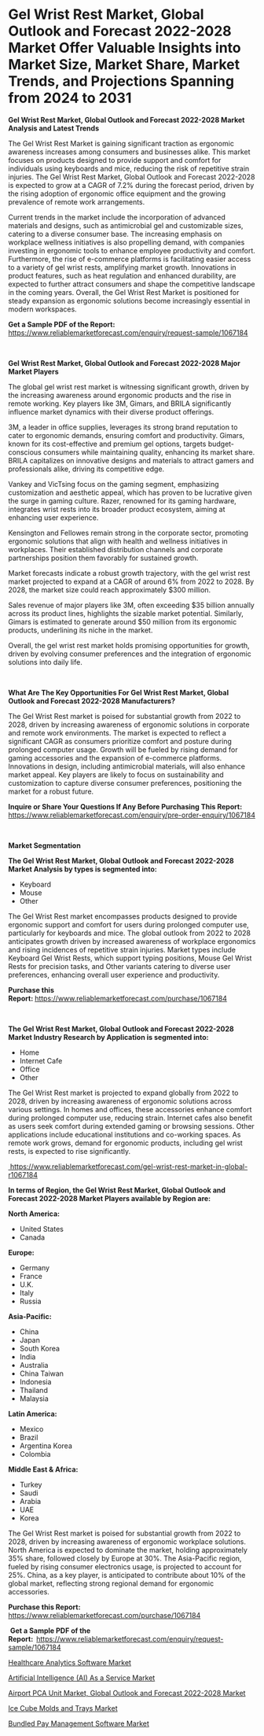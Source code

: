 <p><h1>Gel Wrist Rest Market, Global Outlook and Forecast 2022-2028 Market Offer Valuable Insights into Market Size, Market Share, Market Trends, and Projections Spanning from 2024 to 2031</h1></p><p><strong>Gel Wrist Rest Market, Global Outlook and Forecast 2022-2028 Market Analysis and Latest Trends</strong></p>
<p><p>The Gel Wrist Rest Market is gaining significant traction as ergonomic awareness increases among consumers and businesses alike. This market focuses on products designed to provide support and comfort for individuals using keyboards and mice, reducing the risk of repetitive strain injuries. The Gel Wrist Rest Market, Global Outlook and Forecast 2022-2028 is expected to grow at a CAGR of 7.2% during the forecast period, driven by the rising adoption of ergonomic office equipment and the growing prevalence of remote work arrangements. </p><p>Current trends in the market include the incorporation of advanced materials and designs, such as antimicrobial gel and customizable sizes, catering to a diverse consumer base. The increasing emphasis on workplace wellness initiatives is also propelling demand, with companies investing in ergonomic tools to enhance employee productivity and comfort. Furthermore, the rise of e-commerce platforms is facilitating easier access to a variety of gel wrist rests, amplifying market growth. Innovations in product features, such as heat regulation and enhanced durability, are expected to further attract consumers and shape the competitive landscape in the coming years. Overall, the Gel Wrist Rest Market is positioned for steady expansion as ergonomic solutions become increasingly essential in modern workspaces.</p></p>
<p><strong>Get a Sample PDF of the Report:&nbsp;</strong> <a href="https://www.reliablemarketforecast.com/enquiry/request-sample/1067184?utm_campaign=1110&utm_medium=2&utm_source=Github&utm_content=ia&utm_term=04122024&utm_id=gel-wrist-rest-market-global-outlook-and-forecast-2022-2028">https://www.reliablemarketforecast.com/enquiry/request-sample/1067184</a></p>
<p>&nbsp;</p>
<p><strong>Gel Wrist Rest Market, Global Outlook and Forecast 2022-2028 Major Market Players</strong></p>
<p><p>The global gel wrist rest market is witnessing significant growth, driven by the increasing awareness around ergonomic products and the rise in remote working. Key players like 3M, Gimars, and BRILA significantly influence market dynamics with their diverse product offerings.</p><p>3M, a leader in office supplies, leverages its strong brand reputation to cater to ergonomic demands, ensuring comfort and productivity. Gimars, known for its cost-effective and premium gel options, targets budget-conscious consumers while maintaining quality, enhancing its market share. BRILA capitalizes on innovative designs and materials to attract gamers and professionals alike, driving its competitive edge.</p><p>Vankey and VicTsing focus on the gaming segment, emphasizing customization and aesthetic appeal, which has proven to be lucrative given the surge in gaming culture. Razer, renowned for its gaming hardware, integrates wrist rests into its broader product ecosystem, aiming at enhancing user experience.</p><p>Kensington and Fellowes remain strong in the corporate sector, promoting ergonomic solutions that align with health and wellness initiatives in workplaces. Their established distribution channels and corporate partnerships position them favorably for sustained growth.</p><p>Market forecasts indicate a robust growth trajectory, with the gel wrist rest market projected to expand at a CAGR of around 6% from 2022 to 2028. By 2028, the market size could reach approximately $300 million.</p><p>Sales revenue of major players like 3M, often exceeding $35 billion annually across its product lines, highlights the sizable market potential. Similarly, Gimars is estimated to generate around $50 million from its ergonomic products, underlining its niche in the market.</p><p>Overall, the gel wrist rest market holds promising opportunities for growth, driven by evolving consumer preferences and the integration of ergonomic solutions into daily life.</p></p>
<p>&nbsp;</p>
<p><strong>What Are The Key Opportunities For Gel Wrist Rest Market, Global Outlook and Forecast 2022-2028 Manufacturers?</strong></p>
<p><p>The Gel Wrist Rest market is poised for substantial growth from 2022 to 2028, driven by increasing awareness of ergonomic solutions in corporate and remote work environments. The market is expected to reflect a significant CAGR as consumers prioritize comfort and posture during prolonged computer usage. Growth will be fueled by rising demand for gaming accessories and the expansion of e-commerce platforms. Innovations in design, including antimicrobial materials, will also enhance market appeal. Key players are likely to focus on sustainability and customization to capture diverse consumer preferences, positioning the market for a robust future.</p></p>
<p><strong>Inquire or Share Your Questions If Any Before Purchasing This Report:</strong> <a href="https://www.reliablemarketforecast.com/enquiry/pre-order-enquiry/1067184?utm_campaign=1110&utm_medium=2&utm_source=Github&utm_content=ia&utm_term=04122024&utm_id=gel-wrist-rest-market-global-outlook-and-forecast-2022-2028">https://www.reliablemarketforecast.com/enquiry/pre-order-enquiry/1067184</a></p>
<p>&nbsp;</p>
<p><strong>Market Segmentation</strong></p>
<p><strong>The Gel Wrist Rest Market, Global Outlook and Forecast 2022-2028 Market Analysis by types is segmented into:</strong></p>
<p><ul><li>Keyboard</li><li>Mouse</li><li>Other</li></ul></p>
<p><p>The Gel Wrist Rest market encompasses products designed to provide ergonomic support and comfort for users during prolonged computer use, particularly for keyboards and mice. The global outlook from 2022 to 2028 anticipates growth driven by increased awareness of workplace ergonomics and rising incidences of repetitive strain injuries. Market types include Keyboard Gel Wrist Rests, which support typing positions, Mouse Gel Wrist Rests for precision tasks, and Other variants catering to diverse user preferences, enhancing overall user experience and productivity.</p></p>
<p><strong>Purchase this Report:&nbsp;</strong><a href="https://www.reliablemarketforecast.com/purchase/1067184?utm_campaign=1110&utm_medium=2&utm_source=Github&utm_content=ia&utm_term=04122024&utm_id=gel-wrist-rest-market-global-outlook-and-forecast-2022-2028">https://www.reliablemarketforecast.com/purchase/1067184</a></p>
<p>&nbsp;</p>
<p><strong>The Gel Wrist Rest Market, Global Outlook and Forecast 2022-2028 Market Industry Research by Application is segmented into:</strong></p>
<p><ul><li>Home</li><li>Internet Cafe</li><li>Office</li><li>Other</li></ul></p>
<p><p>The Gel Wrist Rest market is projected to expand globally from 2022 to 2028, driven by increasing awareness of ergonomic solutions across various settings. In homes and offices, these accessories enhance comfort during prolonged computer use, reducing strain. Internet cafes also benefit as users seek comfort during extended gaming or browsing sessions. Other applications include educational institutions and co-working spaces. As remote work grows, demand for ergonomic products, including gel wrist rests, is expected to rise significantly.</p></p>
<p><a href="https://www.reliablemarketforecast.com/gel-wrist-rest-market-in-global-r1067184?utm_campaign=1110&utm_medium=2&utm_source=Github&utm_content=ia&utm_term=04122024&utm_id=gel-wrist-rest-market-global-outlook-and-forecast-2022-2028">&nbsp;https://www.reliablemarketforecast.com/gel-wrist-rest-market-in-global-r1067184</a></p>
<p><strong>In terms of Region, the Gel Wrist Rest Market, Global Outlook and Forecast 2022-2028 Market Players available by Region are:</strong></p>
<p>
    <p> <strong> North America: </strong>
        <ul>
            <li>United States</li>
            <li>Canada</li>
        </ul>
        </p> 
    <p> <strong> Europe: </strong>
        <ul>
            <li>Germany</li>
            <li>France</li>
            <li>U.K.</li>
            <li>Italy</li>
            <li>Russia</li>
        </ul>
        </p> 
    <p> <strong> Asia-Pacific: </strong>
        <ul>
            <li>China</li>
            <li>Japan</li>
            <li>South Korea</li>
            <li>India</li>
            <li>Australia</li>
            <li>China Taiwan</li>
            <li>Indonesia</li>
            <li>Thailand</li>
            <li>Malaysia</li>
        </ul>
        </p> 
    <p> <strong> Latin America: </strong>
        <ul>
            <li>Mexico</li>
            <li>Brazil</li>
            <li>Argentina Korea</li>
            <li>Colombia</li>
        </ul>
        </p> 
    <p> <strong> Middle East & Africa: </strong>
        <ul>
            <li>Turkey</li>
            <li>Saudi</li>
            <li>Arabia</li>
            <li>UAE</li>
            <li>Korea</li>
        </ul>
    </p>
    </p>
<p><p>The Gel Wrist Rest market is poised for substantial growth from 2022 to 2028, driven by increasing awareness of ergonomic workplace solutions. North America is expected to dominate the market, holding approximately 35% share, followed closely by Europe at 30%. The Asia-Pacific region, fueled by rising consumer electronics usage, is projected to account for 25%. China, as a key player, is anticipated to contribute about 10% of the global market, reflecting strong regional demand for ergonomic accessories.</p></p>
<p><strong>Purchase this Report: </strong><a href="https://www.reliablemarketforecast.com/purchase/1067184?utm_campaign=1110&utm_medium=2&utm_source=Github&utm_content=ia&utm_term=04122024&utm_id=gel-wrist-rest-market-global-outlook-and-forecast-2022-2028">https://www.reliablemarketforecast.com/purchase/1067184</a></p>
<p>&nbsp;<strong>Get a Sample PDF of the Report:&nbsp;&nbsp;</strong><a href="https://www.reliablemarketforecast.com/enquiry/request-sample/1067184?utm_campaign=1110&utm_medium=2&utm_source=Github&utm_content=ia&utm_term=04122024&utm_id=gel-wrist-rest-market-global-outlook-and-forecast-2022-2028">https://www.reliablemarketforecast.com/enquiry/request-sample/1067184</a></p>
<p><strong></strong></p>
<p><p><a href="https://www.linkedin.com/pulse/latest-research-healthcare-analytics-software-market-nrmfe?utm_campaign=1110&utm_medium=2&utm_source=Github&utm_content=ia&utm_term=04122024&utm_id=gel-wrist-rest-market-global-outlook-and-forecast-2022-2028">Healthcare Analytics Software Market</a></p><p><a href="https://issuu.com/reportprime-2/docs/artificial-intelligence-ai-as-a-service-market-siz?utm_campaign=1110&utm_medium=2&utm_source=Github&utm_content=ia&utm_term=04122024&utm_id=gel-wrist-rest-market-global-outlook-and-forecast-2022-2028">Artificial Intelligence (AI) As a Service Market</a></p><p><a href="https://github.com/WillieWoodard/Market-Research-Report-List-7/blob/main/airport-pca-unit-market-global-outlook-and-forecast-2022-2028-market.md?utm_campaign=1110&utm_medium=2&utm_source=Github&utm_content=ia&utm_term=04122024&utm_id=gel-wrist-rest-market-global-outlook-and-forecast-2022-2028">Airport PCA Unit Market, Global Outlook and Forecast 2022-2028 Market</a></p><p><a href="https://issuu.com/reportprime-2/docs/ice-cube-molds-and-trays-market-size-2030.pptx?utm_campaign=1110&utm_medium=2&utm_source=Github&utm_content=ia&utm_term=04122024&utm_id=gel-wrist-rest-market-global-outlook-and-forecast-2022-2028">Ice Cube Molds and Trays Market</a></p><p><a href="https://www.linkedin.com/pulse/bundled-pay-management-software-market-analysis-revenue-isnmf?utm_campaign=1110&utm_medium=2&utm_source=Github&utm_content=ia&utm_term=04122024&utm_id=gel-wrist-rest-market-global-outlook-and-forecast-2022-2028">Bundled Pay Management Software Market</a></p></p>